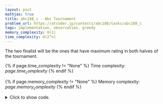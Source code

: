 ```yaml
---
layout: post
mathjax: true
title: abc188_c - Abc Tournament
problem_url: https://atcoder.jp/contests/abc188/tasks/abc188_c
tags: implementation, observation, greedy
memory_complexity: O(1)
time_complexity: O(2^n)
---
```


The two finalist will be the ones that have maximum rating in both halves of
the tournament.


{% if page.time_complexity != "None" %}
Time complexity: ${{ page.time_complexity }}$
{% endif %}

{% if page.memory_complexity != "None" %}
Memory complexity: ${{ page.memory_complexity }}$
{% endif %}

<details>
<summary>
<p style="display:inline">Click to show code.</p>
</summary>
```cpp
{% raw %}
using namespace std;
using ll = long long;
using ii = pair<int, int>;
using vi = vector<int>;
int main(void)
{
    ios::sync_with_stdio(false), cin.tie(NULL);
    int n;
    cin >> n;
    n = (1LL << n);
    ii ansl = {0, 0}, ansr = {0, 0};
    for (int i = 0; i < n / 2; ++i)
    {
        int ai;
        cin >> ai;
        ansl = max(ansl, {ai, i});
    }
    for (int i = n / 2; i < n; ++i)
    {
        int ai;
        cin >> ai;
        ansr = max(ansr, {ai, i});
    }
    ii ans = min(ansl, ansr);
    cout << ans.second + 1 << endl;
    return 0;
}

{% endraw %}
```
</details>

